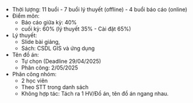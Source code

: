 - Thời lượng: 11 buổi - 7 buổi lý thuyết (offline) - 4 buổi báo cáo (online)
- Điểm môn: 
    + Báo cáo giữa kỳ: 40%
    + cuối kỳ: 60% (lý thuyết 35% - Cài đặt 65%)
- Lý thuyết: 
    + Slide bài giảng, 
    + Sách: CSDL GIS và ứng dụng
- Tên đồ án:
    + Tự chọn (Deadline 29/04/2025)
    + Phân công: 2/05/2025
- Phân công nhóm:
    + 2 học viên
    + Theo STT trong danh sách 
    + Không hợp tác: Tách ra 1 HV/Đồ án, tên đồ án ngang nhau.
